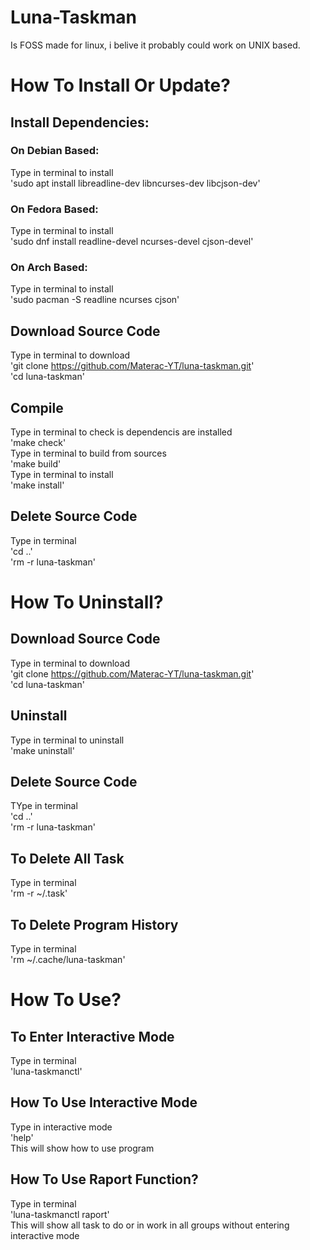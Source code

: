 # Luna-Taskman  
Is FOSS made for linux, i belive it probably could work on UNIX based.

# How To Install Or Update?  
## Install Dependencies:  
### On Debian Based:  
Type in terminal to install  
'sudo apt install libreadline-dev libncurses-dev libcjson-dev'  
### On Fedora Based:  
Type in terminal to install  
'sudo dnf install readline-devel ncurses-devel cjson-devel'  
### On Arch Based:  
Type in terminal to install  
'sudo pacman -S readline ncurses cjson'  
## Download Source Code  
Type in terminal to download  
'git clone https://github.com/Materac-YT/luna-taskman.git'  
'cd luna-taskman'  
## Compile  
Type in terminal to check is dependencis are installed  
'make check'  
Type in terminal to build from sources  
'make build'  
Type in terminal to install  
'make install'  
## Delete Source Code  
Type in terminal  
'cd ..'  
'rm -r luna-taskman'

# How To Uninstall?  
## Download Source Code  
Type in terminal to download  
'git clone https://github.com/Materac-YT/luna-taskman.git'  
'cd luna-taskman'  
## Uninstall  
Type in terminal to uninstall  
'make uninstall'  
## Delete Source Code  
TYpe in terminal  
'cd ..'  
'rm -r luna-taskman'  
## To Delete All Task  
Type in terminal  
'rm -r ~/.task'  
## To Delete Program History  
Type in terminal  
'rm ~/.cache/luna-taskman'

# How To Use?  
## To Enter Interactive Mode  
Type in terminal  
'luna-taskmanctl'  
## How To Use Interactive Mode  
Type in interactive mode  
'help'  
This will show how to use program  
## How To Use Raport Function?  
Type in terminal  
'luna-taskmanctl raport'  
This will show all task to do or in work in all groups without entering interactive mode  
